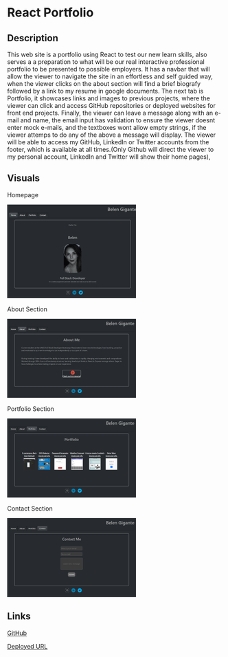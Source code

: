 # React Portfolio

## Description

This web site is a portfolio using React to test our new learn skills, also serves a a preparation to what will be our real interactive professional portfolio to be presented to possible employers.
It has a navbar that will allow the viewer to navigate the site in an effortless and self guided way, when the viewer clicks on the about section will find a brief biografy followed by a link to my resume in google documents.
The next tab is Portfolio, it showcases links and images to previous projects, where the viewer can click and access GitHub repositories or deployed websites for front end projects.
Finally, the viewer can leave a message along with an e-mail and name, the email input has validation to ensure the viewer doesnt enter mock e-mails, and the textboxes wont allow empty strings, if the viewer attemps to do any of the above a message will display.
The viewer will be able to access my GitHub, LinkedIn or Twitter accounts from the footer, which is available at all times.(Only Github will direct the viewer to my personal account, LinkedIn and Twitter will show their home pages),


## Visuals


Homepage

![Homepage](./belengigante.github.io_React-Portfolio_.png)


About Section

![About Section](./belengigante.github.io_React-Portfolio_%20(1).png)

Portfolio Section

![Portfolio Section](./belengigante.github.io_React-Portfolio_%20(2).png)

Contact Section

![Contact Section](./belengigante.github.io_React-Portfolio_%20(3).png)

## Links

[GitHub](https://github.com/BelenGigante/React-Portfolio.git)

[Deployed URL](https://belengigante.github.io/React-Portfolio/#home)